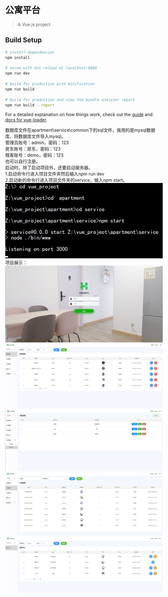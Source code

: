 # 公寓平台

> A Vue.js project

## Build Setup

``` bash
# install dependencies
npm install

# serve with hot reload at localhost:8080
npm run dev

# build for production with minification
npm run build

# build for production and view the bundle analyzer report
npm run build --report
```

For a detailed explanation on how things work, check out the [guide](http://vuejs-templates.github.io/webpack/) and [docs for vue-loader](http://vuejs.github.io/vue-loader).

数据库文件在apartment\service\common下的sql文件，我用的是mysql数据库，将数据库文件导入mysql。  
管理员账号：admin，密码：123  
房东账号：房东，密码：123  
租客账号：demo，密码：123  
也可以自行注册。  
启动时，除了启动项目外，还要启动服务器。  
1.启动命令行进入项目文件夹然后输入npm run dev  
2.启动新的命令行进入项目文件夹的service，输入npm start。  
![启动service](https://github.com/leeyanzzzzzu/apartment/blob/master/src/assets/img1/1.jpg)  
项目展示：  ![2](https://github.com/leeyanzzzzzu/apartment/blob/master/src/assets/img1/2.jpg)  ![3](https://github.com/leeyanzzzzzu/apartment/blob/master/src/assets/img1/3.jpg)  ![4](https://github.com/leeyanzzzzzu/apartment/blob/master/src/assets/img1/4.jpg)  ![5](https://github.com/leeyanzzzzzu/apartment/blob/master/src/assets/img1/5jpg.jpg)  ![6](https://github.com/leeyanzzzzzu/apartment/blob/master/src/assets/img1/6.jpg)
